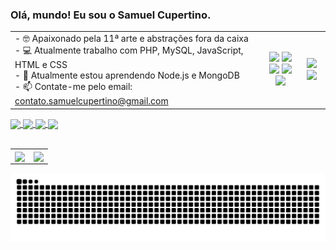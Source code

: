 ### Olá, mundo! Eu sou o Samuel Cupertino.

<table>
    <tr>
        <td>
            - 🤓 Apaixonado pela 11ª arte e abstrações fora da caixa <br>
            - 💻 Atualmente trabalho com PHP, MySQL, JavaScript, HTML e CSS <br>
            - 🌱 Atualmente estou aprendendo Node.js e MongoDB <br>
            - 📫 Contate-me pelo email: <a href="mailto:contato.samuelcupertino@gmail.com">contato.samuelcupertino@gmail.com</a>
        </td>
        <td>
            <div align="center">
                <img width="40" src="https://cdn.jsdelivr.net/gh/devicons/devicon/icons/php/php-plain.svg" />
                <img width="40" src="https://cdn.jsdelivr.net/gh/devicons/devicon/icons/mysql/mysql-original-wordmark.svg" />
            </div>
            <div align="center">
                <img width="40" src="https://cdn.jsdelivr.net/gh/devicons/devicon/icons/html5/html5-plain-wordmark.svg" />
                <img width="40" src="https://cdn.jsdelivr.net/gh/devicons/devicon/icons/javascript/javascript-plain.svg" />
                <img width="40" src="https://cdn.jsdelivr.net/gh/devicons/devicon/icons/css3/css3-plain-wordmark.svg" />
            </div>
        </td>
        <td>
            <div align="center">
                <img width="40" src="https://cdn.jsdelivr.net/gh/devicons/devicon/icons/nodejs/nodejs-plain.svg" />
                <img width="40" src="https://cdn.jsdelivr.net/gh/devicons/devicon/icons/mongodb/mongodb-plain-wordmark.svg" />
            </div>
        </td>
    </tr>
</table>
  
<div>
  <a href="https://www.linkedin.com/in/samuel-cupertino-618ba3218/" target="_blank">
    <img align="center" src="https://img.shields.io/badge/LinkedIn-0077B5?style=for-the-badge&logo=linkedin&logoColor=white" />
  </a>
  <a href="mailto:contato.samuelcupertino@gmail.com">
    <img align="center" src="https://img.shields.io/badge/Gmail-D14836?style=for-the-badge&logo=gmail&logoColor=white" />
  </a>  
  <a href="https://www.instagram.com/samuelcupertino.dev" target="_blank">
    <img align="center" src="https://img.shields.io/badge/Instagram-E4405F?style=for-the-badge&logo=instagram&logoColor=white" />
  </a>
  <a href="https://codepen.io/samuelCupertino" target="_blank">
    <img align="center" width="76.5" src="https://i1.wp.com/blog.codepen.io/wp-content/uploads/2012/08/main_logo.jpeg?resize=690%2C258&ssl=1" />
  </a>    
</div>

<br>

<table>
    <tr>
        <td>
            <a href="https://github.com/anuraghazra/github-readme-stats">
              <img align="center" src="https://github-readme-stats.vercel.app/api?username=samuelCupertino&show_icons=true&theme=tokyonight" />
            </a>
        </td>
        <td>
            <a href="https://github.com/anuraghazra/convoychat">
              <img align="center" src="https://github-readme-stats.vercel.app/api/top-langs/?username=samuelCupertino&layout=compact&theme=tokyonight" />
            </a>
        </td>
    </tr> 
</table>

![Snake animation](https://github.com/samuelCupertino/samuelCupertino/blob/output/github-contribution-grid-snake.svg)
